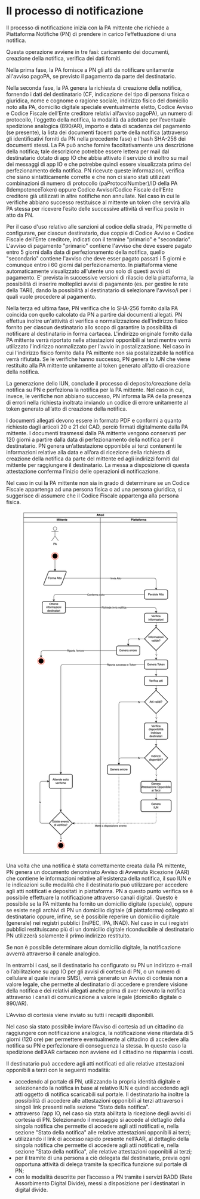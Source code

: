 # Il processo di notificazione

Il processo di notificazione inizia con la PA mittente che richiede a Piattaforma Notifiche (PN) di prendere in carico l’effettuazione di una notifica.

Questa operazione avviene in tre fasi: caricamento dei documenti, creazione della notifica, verifica dei dati forniti.

Nella prima fase, la PA fornisce a PN gli atti da notificare unitamente all'avviso pagoPA, se previsto il pagamento da parte del destinatario.

Nella seconda fase, la PA genera la richiesta di creazione della notifica, fornendo i dati del destinatario (CF, indicazione del tipo di persona fisica o giuridica, nome e cognome o ragione sociale, indirizzo fisico del domicilio noto alla PA, domicilio digitale speciale eventualmente eletto, Codice Avviso e Codice Fiscale dell’Ente creditore relativi all’avviso pagoPA), un numero di protocollo, l'oggetto della notifica, la modalità da adottare per l’eventuale spedizione analogica (890/AR), importo e data di scadenza del pagamento (se presente), la lista dei documenti facenti parte della notifica (attraverso gli identificativi forniti da PN nella precedente fase) e l'hash SHA-256 dei documenti stessi. La PA può anche fornire facoltativamente una descrizione della notifica; tale descrizione potrebbe essere lettera per mail dal destinatario dotato di app IO che abbia attivato il servizio di inoltro su mail dei messaggi di app IO e che potrebbe quindi essere visualizzata prima del perfezionamento della notifica. PN ricevute queste informazioni, verifica che siano sintatticamente corrette e che non ci siano stati utilizzati combinazioni di numero di protocollo (paProtocolNumber)/ID della PA (IdempotenceToken) oppure Codice Avviso/Codice Fiscale dell’Ente creditore già utilizzati in altre notifiche non annullate. Nel caso in cui le verifiche abbiano successo restituisce al mittente un token che servirà alla PA stessa per ricevere l’esito delle successive attività di verifica poste in atto da PN.&#x20;

Per il caso d'uso relativo alle sanzioni al codice della strada, PN permette di configurare, per ciascun destinatario, due coppie di Codice Avviso e Codice Fiscale dell’Ente creditore, indicati con il termine "primario" e "secondario". L'avviso di pagamento "primario" contiene l'avviso che deve essere pagato entro 5 giorni dalla data di perfezionamento della notifica, quello "secondario" contiene l'avviso che deve esser pagato passati i 5 giorni e comunque entro i 60 giorni dal perfezionamento. In piattaforma viene automaticamente visualizzato all'utente uno solo di questi avvisi di pagamento. E' prevista in successive versioni di rilascio della piattaforma, la possibilità di inserire molteplici avvisi di pagamento (es. per gestire le rate della TARI), dando la possibilità al destinatario di selezionare l'avviso/i per i quali vuole procedere al pagamento.

Nella terza ed ultima fase, PN verifica che lo SHA-256 fornito dalla PA coincida con quello calcolato da PN a partire dai documenti allegati. PN effettua inoltre un'attività di verifica e normalizzazione dell'indirizzo fisico fornito per ciascun destinatario allo scopo di garantire la possibilità di notificare al destinatario in forma cartacea. L'indirizzo originale fornito dalla PA mittente verrà riportato nelle attestazioni opponibili ai terzi mentre verrà utilizzato l'indirizzo normalizzato per l'avvio in postalizzazione. Nel caso in cui l'indirizzo fisico fornito dalla PA mittente non sia postalizzabile la notifica verrà rifiutata. Se le verifiche hanno successo, PN genera lo IUN che viene restituito alla PA mittente unitamente al token generato all’atto di creazione della notifica.&#x20;

La generazione dello IUN, conclude il processo di deposito/creazione della notifica su PN e perfeziona la notifica per la PA mittente. Nel caso in cui, invece, le verifiche non abbiano successo, PN informa la PA della presenza di errori nella richiesta inoltrata inviando un codice di errore unitamente al token generato all’atto di creazione della notifica.

I documenti allegati devono essere in formato PDF e conformi a quanto richiesto dagli articoli 20 e 21 del CAD, perciò firmati digitalmente dalla PA mittente. I documenti trasmessi dalla PA mittente vengono conservati per 120 giorni a partire dalla data di perfezionamento della notifica per il destinatario. PN genera un’attestazione opponibile ai terzi contenenti le informazioni relative alla data e all’ora di ricezione della richiesta di creazione della notifica da parte del mittente ed agli indirizzi forniti dal mittente per raggiungere il destinatario. La messa a disposizione di questa attestazione conferma l’inizio delle operazioni di notificazione.

Nel caso in cui la PA mittente non sia in grado di determinare se un Codice Fiscale appartenga ad una persona fisica o ad una persona giuridica, si suggerisce di assumere che il Codice Fiscale appartenga alla persona fisica.

<figure><img src="../../.gitbook/assets/image (120).png" alt=""><figcaption></figcaption></figure>

Una volta che una notifica è stata correttamente creata dalla PA mittente, PN genera un documento denominato Avviso di Avvenuta Ricezione (AAR) che contiene le informazioni relative all’esistenza della notifica, il suo IUN e le indicazioni sulle modalità che il destinatario può utilizzare per accedere agli atti notificati e depositati in piattaforma. PN a questo punto verifica se è possibile effettuare la notificazione attraverso canali digitali. Questo è possibile se la PA mittente ha fornito un domicilio digitale (speciale), oppure se esiste negli archivi di PN un domicilio digitale (di piattaforma) collegato al destinatario oppure, infine, se è possibile reperire un domicilio digitale (generale) nei registri pubblici (IniPEC, IPA, INAD). Nel caso in cui i registri pubblici restituiscano più di un domicilio digitale riconducibile al destinatario PN utilizzerà solamente il primo indirizzo restituito.

Se non è possibile determinare alcun domicilio digitale, la notificazione avverrà attraverso il canale analogico.

In entrambi i casi, se il destinatario ha configurato su PN un indirizzo e-mail o l’abilitazione su app IO per gli avvisi di cortesia di PN, o un numero di cellulare al quale inviare SMS), verrà generato un Avviso di cortesia non a valore legale, che permette al destinatario di accedere e prendere visione della notifica e dei relativi allegati anche prima di aver ricevuto la notifica attraverso i canali di comunicazione a valore legale (domicilio digitale o 890/AR).

L’Avviso di cortesia viene inviato su tutti i recapiti disponibili.

Nel caso sia stato possibile inviare l’Avviso di cortesia ad un cittadino da raggiungere con notificazione analogica, la notificazione viene ritardata di 5 giorni (120 ore) per permettere eventualmente al cittadino di accedere alla notifica su PN e perfezionare di conseguenza la stessa. In questo caso la spedizione dell’AAR cartaceo non avviene ed il cittadino ne risparmia i costi.

Il destinatario può accedere agli atti notificati ed alle relative attestazioni opponibili a terzi con le seguenti modalità:

* accedendo al portale di PN, utilizzando la propria identità digitale e selezionando la notifica in base al relativo IUN e quindi accedendo agli atti oggetto di notifica scaricabili sul portale. Il destinatario ha inoltre la possibilità di accedere alle attestazioni opponibili ai terzi attraverso i singoli link presenti nella sezione "Stato della notifica".
* attraverso l’app IO, nel caso sia stata abilitata la ricezione degli avvisi di cortesia di PN. Selezionando il messaggio si accede al dettaglio della singola notifica che permette di accedere agli atti notificati e, nella sezione "Stato della notifica" alle relative attestazioni opponibili ai terzi;
* utilizzando il link di accesso rapido presente nell’AAR, al dettaglio della singola notifica che permette di accedere agli atti notificati e, nella sezione "Stato della notifica", alle relative attestazioni opponibili ai terzi;
* per il tramite di una persona a ciò delegata dal destinatario, previa ogni opportuna attività di delega tramite la specifica funzione sul portale di PN;
* con le modalità descritte per l’accesso a PN tramite i servizi RADD (Rete Assorbimento Digital Divide), messi a disposizione per i destinatari in digital divide.

